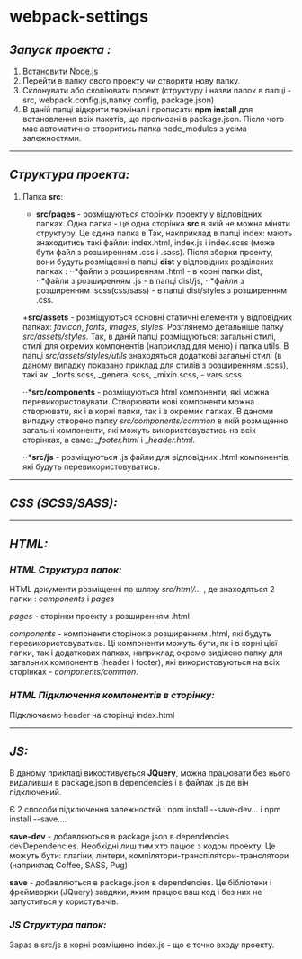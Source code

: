 # webpack-settings

## **_Запуск проекта :_**

1) Встановити [Node.js](https://nodejs.org/en/)
2) Перейти в папку свого проекту чи створити нову папку.
3) Склонувати або скопіювати проект (структуру і назви папок в папці - src, webpack.config.js,папку config, package.json)
4) В даній папці відкрити термінал і прописати **npm install**  для встановлення всіх пакетів, що прописані в package.json. Після чого має автоматично створитись папка node_modules з усіма залежностями.

___

## _Структура проекта:_
   1. Папка **src**:
         + **src/pages** - розміщуються сторінки проекту у відповідних папках. Одна папка - це одна сторінка **src** в якій не можна                     міняти структуру. Це єдина папка в  Так, накприклад в папці index: мають знаходитись такі файли: index.html, index.js i                 index.scss (може бути файл з розширенням .css i .sass). 
                Після зборки проекту, вони будуть розміщенні в папці **dist** у відповідних розділених папках : 
                      ⋅⋅*файли з розширенням .html - в корні папки dist, 
                      ⋅⋅*файли з розширенням .js - в папці dist/js, 
                      ⋅⋅*файли з розширенням .scss(css/sass) - в папці dist/styles з розширенням .css.
                      
         +**src/assets** - розміщуються основні статичні елементи у відповідних папках: _favicon_, _fonts_, _images_, _styles_.
                Розглянемо детальніше папку _src/assets/styles_. Так, в даній папці розміщуються: загальні стилі, стилі для окремих                     компонентів (наприклад для меню) і папка utils. В папці _src/assets/styles/utils_ знаходяться додаткові загальні стилі                   (в даному випадку показано приклад для стилів з розширенням .scss), такі як: _fonts.scss, _general.scss, _mixin.scss, -                 vars.scss. 
               
         ⋅⋅***src/components** - розміщуються html компоненти, які можна перевикористовувати. Створювати нові компоненти можна                           створювати, як і в корні папки, так і в окремих папках. В даноми випадку створено папку _src/components/common_ в якій                   розміщенно загальні компоненти, які можуть використовуватись на всіх сторінках, а саме: __footer.html_ i __header.html_.
                              
         ⋅⋅***src/js** - розміщуються .js файли для відповідних .html компонентів, які будуть перевикористовуватись. 
                                       
          

___
## **_CSS (SCSS/SASS):_**

___
## **_HTML:_**

### _HTML Структура папок:_
HTML документи розміщенні по шляху _src/html/..._ , де знаходяться 2 папки :  _components_ i _pages_

_pages_ - сторінки проекту з розширенням .html

_components_ - компоненти сторінок  з розширенням .html, які будуть перевикористовуватись. Ці компоненти можуть бути, як і в корні цієї папки, так і додаткових папках, наприклад окремо виділено папку для загальних компонентів (header i footer), які використовуються на всіх сторінках - _components/common_.

### _HTML Підключення компонентів в сторінку:_
 Підключаємо header на сторінці index.html
___
## **_JS:_**

В даному прикладі викостивується **JQuery**, можна працювати без нього видаливши в package.json в dependencies і в файлах .js де він підключений. 

Є 2 способи підключення залежностей : npm install --save-dev... i npm install --save....

**save-dev** - добавляються в package.json в dependencies devDependencies. Необхідні лиш тим хто пацює з кодом проекту. Це можуть бути: плагіни, лінтери, компілятори-транспілятори-транслятори (наприклад Coffee, SASS, Pug)

**save** - добавляються в package.json в dependencies. Це бібліотеки і фреймворки (JQuery) завдяки, яким працює ваш код і без них не запуститься у користувачів.

### _JS Структура папок:_
 Зараз в src/js в корні розміщено index.js - що є точко входу проекту.


